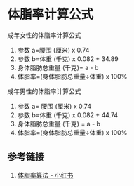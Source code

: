 # 体脂率计算公式

成年女性的体脂率计算公式
1. 参数 a=腰围 (厘米) x 0.74
2. 参数 b=体重 (千克) x 0.082 + 34.89
3. 身体脂肪总重量 (千克)= a - b
4. 体脂率=(身体脂肪总重量÷体重) x 100%

成年男性的体脂率计算公式
1. 参数 a= 腰围 (厘米) x 0.74
2. 参数 b=体重 (千克) x 0.082 + 44.74
3. 身体脂肪总重量 (千克) = a - b
4. 体脂率=(身体脂肪总重量÷体重) x 100%

## 参考链接

1. [体脂率算法 - 小红书](https://www.xiaohongshu.com/explore/65fa70400000000012033fec?xsec_token=ABWkquxSAy_JNdwJIZglYTDo-efvtM9eQ-o4AsU_YuHTc=&xsec_source=pc_search)